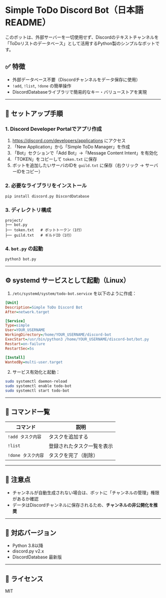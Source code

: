 # Simple ToDo Discord Bot（日本語 README）

このボットは、外部サーバーを一切使用せず、Discordのテキストチャンネルを「ToDoリストのデータベース」として活用するPython製のシンプルなボットです。

## ✅ 特徴

- 外部データベース不要（Discordチャンネルをデータ保存に使用）
- `!add`, `!list`, `!done` の簡単操作
- DiscordDatabaseライブラリで簡易的なキー・バリューストアを実現

---

## 🔧 セットアップ手順

### 1. Discord Developer Portalでアプリ作成

1. https://discord.com/developers/applications にアクセス
2. 「New Application」から「Simple ToDo Manager」を作成
3. 「Bot」セクションで「Add Bot」→「Message Content Intent」を有効化
4. 「TOKEN」をコピーして `token.txt` に保存
5. ボットを追加したいサーバのIDを `guild.txt` に保存（右クリック → サーバーIDをコピー）

### 2. 必要なライブラリをインストール

```bash
pip install discord.py DiscordDatabase
```

### 3. ディレクトリ構成

```
project/
├── bot.py
├── token.txt   # ボットトークン（1行）
├── guild.txt   # ギルドID（1行）
```

### 4. `bot.py` の起動

```bash
python3 bot.py
```

---

## ⚙️ systemd サービスとして起動（Linux）

1. `/etc/systemd/system/todo-bot.service` を以下のように作成：

```ini
[Unit]
Description=Simple ToDo Discord Bot
After=network.target

[Service]
Type=simple
User=YOUR_USERNAME
WorkingDirectory=/home/YOUR_USERNAME/discord-bot
ExecStart=/usr/bin/python3 /home/YOUR_USERNAME/discord-bot/bot.py
Restart=on-failure
RestartSec=5s

[Install]
WantedBy=multi-user.target
```

2. サービス有効化と起動：

```bash
sudo systemctl daemon-reload
sudo systemctl enable todo-bot
sudo systemctl start todo-bot
```

---

## 📝 コマンド一覧

| コマンド              | 説明                       |
|-----------------------|----------------------------|
| `!add タスク内容`     | タスクを追加する           |
| `!list`               | 登録されたタスク一覧を表示 |
| `!done タスク内容`    | タスクを完了（削除）       |

---

## 📌 注意点

- チャンネルが自動生成されない場合は、ボットに「チャンネルの管理」権限があるか確認
- データはDiscordチャンネルに保存されるため、**チャンネルの非公開化を推奨**

---

## 🐍 対応バージョン

- Python 3.8以降
- discord.py v2.x
- DiscordDatabase 最新版

---

## 📄 ライセンス

MIT
